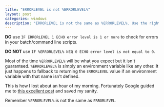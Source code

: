 ```yaml
---
title: "ERRORLEVEL is not %ERRORLEVEL%"
layout: post
categories: windows
description: "ERRORLEVEL is not the same as %ERRORLEVEL%. Use the right one in your command line scripts, or else!"
---
```


**DO** use `IF ERRORLEVEL 1 ECHO error level is 1 or more` to check for errors
in your batch/command line scripts.

**DO NOT** use `IF %ERRORLEVEL% NEQ 0 ECHO error level is not equal to 0`.

Most of the time `%ERRORLEVEL%` will be what you expect but it isn't guaranteed.
`%ERRORLEVEL%` is simply an environment variable like any other. It just happens to fallback to returning the `ERRORLEVEL` value if an environment variable with that name isn't defined.

This is how I lost about an hour of my morning. Fortunately Google guided me to [this excellent post](http://blogs.msdn.com/b/oldnewthing/archive/2008/09/26/8965755.aspx) and saved
my sanity.

Remember `%ERRORLEVEL%` is not the same as `ERRORLEVEL`.